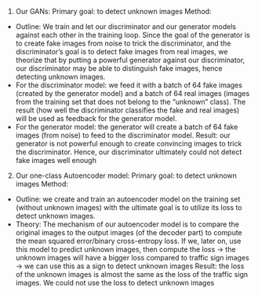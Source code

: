 1. Our GANs:
Primary goal: to detect unknown images
Method: 
* Outline: We train and let our discriminator and our generator models against each other in the training loop. Since the goal of the generator is to create fake images from noise to trick the discriminator, and the discriminator’s goal is to detect fake images from real images, we theorize that by putting a powerful generator against our discriminator, our discriminator may be able to distinguish fake images, hence detecting unknown images. 
* For the discriminator model: we feed it with a batch of 64 fake images (created by the generator model) and a batch of 64 real images (images from the training set that does not belong to the “unknown” class). The result (how well the discriminator classifies the fake and real images) will be used as feedback for the generator model.
* For the generator model: the generator will create a batch of 64 fake images (from noise) to feed to the discriminator model.
Result: our generator is not powerful enough to create convincing images to trick the discriminator. Hence, our discriminator ultimately could not detect fake images well enough

2. Our one-class Autoencoder model:
Primary goal: to detect unknown images
Method: 
* Outline: we create and train an autoencoder model on the training set (without unknown images) with the ultimate goal is to utilize its loss to detect unknown images.
* Theory: The mechanism of our autoencoder model is to compare the original images to the output images (of the decoder part) to compute the mean squared error/binary cross-entropy loss. If we, later on, use this model to predict unknown images, then compute the loss → the unknown images will have a bigger loss compared to traffic sign images → we can use this as a sign to detect unknown images
Result: the loss of the unknown images is almost the same as the loss of the traffic sign images. We could not use the loss to detect unknown images

